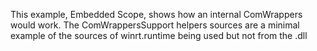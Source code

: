 ﻿This example, Embedded Scope, shows how an internal ComWrappers would work. The ComWrappersSupport helpers sources are a minimal example of the sources of winrt.runtime being used but not from the .dll 
